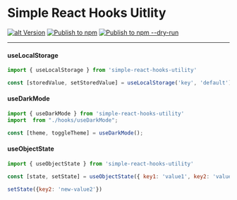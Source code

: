 # Simple React Hooks Uitlity

[![alt Version](https://img.shields.io/npm/v/simple-react-hooks-utility?color=blue)](https://www.npmjs.com/package/simple-react-hooks-utility) [![Publish to npm](https://github.com/ajaxer-org/simple-react-hooks/actions/workflows/publish.yml/badge.svg)](https://github.com/ajaxer-org/simple-react-hooks/actions/workflows/publish.yml) [![Publish to npm --dry-run](https://github.com/ajaxer-org/simple-react-hooks/actions/workflows/publish-dry-run.yml/badge.svg)](https://github.com/ajaxer-org/simple-react-hooks/actions/workflows/publish-dry-run.yml)

---

#### useLocalStorage
```javascript
import { useLocalStorage } from 'simple-react-hooks-utility'

const [storedValue, setStoredValue] = useLocalStorage('key', 'default');
```

#### useDarkMode
```javascript
import { useDarkMode } from 'simple-react-hooks-utility'
import  from "./hooks/useDarkMode";

const [theme, toggleTheme] = useDarkMode();
```

#### useObjectState
```javascript
import { useObjectState } from 'simple-react-hooks-utility'

const [state, setState] = useObjectState({ key1: 'value1', key2: 'value2' });

setState({key2: 'new-value2'})
```

